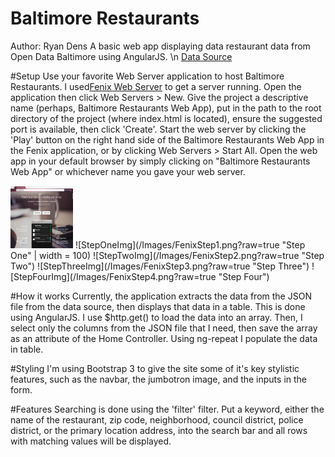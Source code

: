 # Baltimore Restaurants
Author: Ryan Dens
A basic web app displaying data restaurant data from Open Data Baltimore using AngularJS.
\n
[Data Source](https://data.baltimorecity.gov/Culture-Arts/Restaurants/k5ry-ef3g)

#Setup
Use your favorite Web Server application to host Baltimore Restaurants. I used[Fenix Web Server](http://www.fenixwebserver.com/) to get a server running. Open the application then
click Web Servers > New. Give the project a descriptive name (perhaps, Baltimore Restaurants Web App),
put in the path to the root directory of the project (where index.html is located), ensure
the suggested port is available, then click 'Create'. Start the web server by clicking the
'Play' button on the right hand side of the Baltimore Restaurants Web App in the Fenix
application, or by clicking Web Servers > Start All. Open the web app in your default
browser by simply clicking on "Baltimore Restaurants Web App" or whichever name you gave
your web server.

<img src="/Images/FenixStep1.png" width="100" height="100" />
![StepOneImg](/Images/FenixStep1.png?raw=true "Step One" | width = 100)
![StepTwoImg](/Images/FenixStep2.png?raw=true "Step Two")
![StepThreeImg](/Images/FenixStep3.png?raw=true "Step Three")
![StepFourImg](/Images/FenixStep4.png?raw=true "Step Four")


#How it works
Currently, the application extracts the data from the JSON file from the data source,
then displays that data in a table. This is done using AngularJS. I use $http.get()
to load the data into an array. Then, I select only the columns from the JSON file that
I need, then save the array as an attribute of the Home Controller. Using ng-repeat
I populate the data in table.

#Styling
I'm using Bootstrap 3 to give the site some of it's key stylistic features, such as the
navbar, the jumbotron image, and the inputs in the form.

#Features
Searching is done using the 'filter' filter. Put a keyword, either the name of the
restaurant, zip code, neighborhood, council district, police district, or the primary
location address, into the search bar and all rows with matching values will be displayed.
